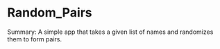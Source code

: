 ﻿# Random_Pairs

Summary: A simple app that takes a given list of names and randomizes them to form pairs.
